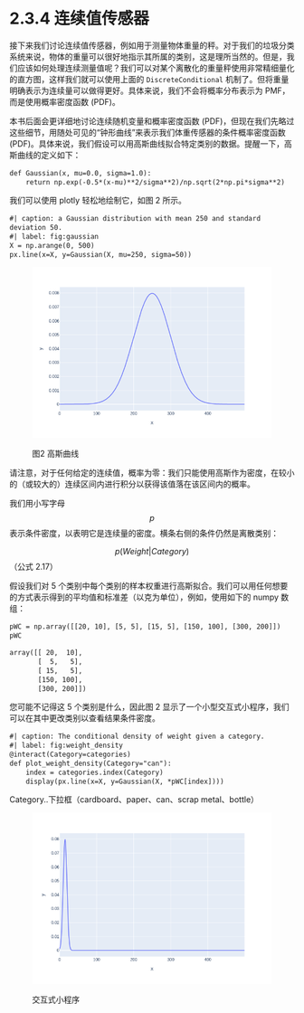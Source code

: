 # 2.3.4 连续值传感器

接下来我们讨论连续值传感器，例如用于测量物体重量的秤。对于我们的垃圾分类系统来说，物体的重量可以很好地指示其所属的类别，这是理所当然的。但是，我们应该如何处理连续测量值呢？我们可以对某个离散化的重量秤使用非常精细量化的直方图，这样我们就可以使用上面的 `DiscreteConditional` 机制了。但将重量明确表示为连续量可以做得更好。具体来说，我们不会将概率分布表示为 PMF，而是使用概率密度函数 (PDF)。

本书后面会更详细地讨论连续随机变量和概率密度函数 (PDF)，但现在我们先略过这些细节，用随处可见的“钟形曲线”来表示我们体重传感器的条件概率密度函数 (PDF)。具体来说，我们假设可以用高斯曲线拟合特定类别的数据。提醒一下，高斯曲线的定义如下：

```
def Gaussian(x, mu=0.0, sigma=1.0):
    return np.exp(-0.5*(x-mu)**2/sigma**2)/np.sqrt(2*np.pi*sigma**2)
```

我们可以使用 plotly 轻松地绘制它，如图 2 所示。

```
#| caption: a Gaussian distribution with mean 250 and standard deviation 50.
#| label: fig:gaussian
X = np.arange(0, 500)
px.line(x=X, y=Gaussian(X, mu=250, sigma=50))
```

<figure><img src="../../.gitbook/assets/image (2) (1) (1) (1) (1).png" alt=""><figcaption><p>图2 高斯曲线</p></figcaption></figure>

请注意，对于任何给定的连续值，概率为零：我们只能使用高斯作为密度，在较小的（或较大的）连续区间内进行积分以获得该值落在该区间内的概率。

我们用小写字母$$p$$
表示条件密度，以表明它是连续量的密度。横条右侧的条件仍然是离散类别：

$$p(Weight|Category)$$（公式 2.17）

假设我们对 5 个类别中每个类别的样本权重进行高斯拟合。我们可以用任何想要的方式表示得到的平均值和标准差（以克为单位），例如，使用如下的 numpy 数组：

```
pWC = np.array([[20, 10], [5, 5], [15, 5], [150, 100], [300, 200]])
pWC
```

```
array([[ 20,  10],
       [  5,   5],
       [ 15,   5],
       [150, 100],
       [300, 200]])
```

您可能不记得这 5 个类别是什么，因此图 2 显示了一个小型交互式小程序，我们可以在其中更改类别以查看结果条件密度。

```
#| caption: The conditional density of weight given a category.
#| label: fig:weight_density
@interact(Category=categories)
def plot_weight_density(Category="can"):
    index = categories.index(Category)
    display(px.line(x=X, y=Gaussian(X, *pWC[index])))
```

Category..下拉框（cardboard、paper、can、scrap metal、bottle）

<figure><img src="../../.gitbook/assets/image (1) (1) (1) (1) (1) (1) (1) (1) (1) (1) (1) (1).png" alt=""><figcaption><p>交互式小程序</p></figcaption></figure>
